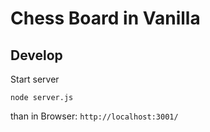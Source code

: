 # Chess Board in Vanilla


## Develop

Start server 

`node server.js`

than in Browser: `http://localhost:3001/`
